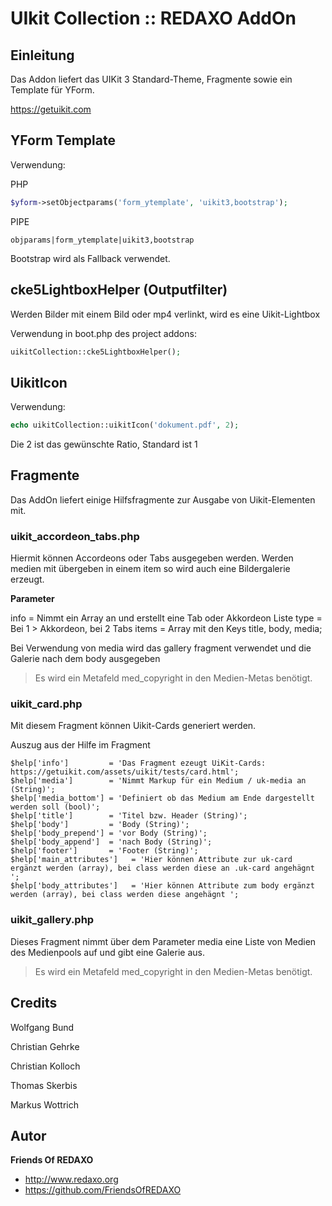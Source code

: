 # UIkit Collection :: REDAXO AddOn

## Einleitung

Das Addon liefert das UIKit 3 Standard-Theme, Fragmente sowie ein Template für YForm.

https://getuikit.com


## YForm Template

Verwendung: 

PHP
```php 
$yform->setObjectparams('form_ytemplate', 'uikit3,bootstrap');
```

PIPE
```
objparams|form_ytemplate|uikit3,bootstrap
```
Bootstrap wird als Fallback verwendet. 

## cke5LightboxHelper (Outputfilter) 

Werden Bilder mit einem Bild oder mp4 verlinkt, wird es eine Uikit-Lightbox

Verwendung in boot.php des project addons: 

```php
uikitCollection::cke5LightboxHelper();
```

## UikitIcon

Verwendung: 

```PHP
echo uikitCollection::uikitIcon('dokument.pdf', 2);
```
Die 2 ist das gewünschte Ratio, Standard ist 1


## Fragmente

Das AddOn liefert einige Hilfsfragmente zur Ausgabe von Uikit-Elementen mit. 

### uikit_accordeon_tabs.php
Hiermit können Accordeons oder Tabs ausgegeben werden. Werden medien mit übergeben in einem item so wird auch eine Bildergalerie erzeugt. 

**Parameter**

info =  Nimmt ein Array an und erstellt eine Tab oder Akkordeon Liste
type  = Bei 1 > Akkordeon, bei 2 Tabs
items = Array mit den Keys title, body, media;

Bei Verwendung von media wird das gallery fragment verwendet und die Galerie nach dem body ausgegeben

> Es wird ein Metafeld med_copyright in den Medien-Metas benötigt. 

### uikit_card.php

Mit diesem Fragment können Uikit-Cards generiert werden. 

Auszug aus der Hilfe im Fragment 

```
$help['info']         = 'Das Fragment ezeugt UiKit-Cards: https://getuikit.com/assets/uikit/tests/card.html';
$help['media']        = 'Nimmt Markup für ein Medium / uk-media an (String)';
$help['media_bottom'] = 'Definiert ob das Medium am Ende dargestellt werden soll (bool)';
$help['title']        = 'Titel bzw. Header (String)';
$help['body']         = 'Body (String)';
$help['body_prepend'] = 'vor Body (String)';
$help['body_append']  = 'nach Body (String)';
$help['footer']       = 'Footer (String)';
$help['main_attributes']   = 'Hier können Attribute zur uk-card ergänzt werden (array), bei class werden diese an .uk-card angehägnt ';
$help['body_attributes']   = 'Hier können Attribute zum body ergänzt werden (array), bei class werden diese angehägnt ';
```

### uikit_gallery.php

Dieses Fragment nimmt über dem Parameter media eine Liste von Medien des Medienpools auf und gibt eine Galerie aus. 

> Es wird ein Metafeld med_copyright in den Medien-Metas benötigt. 


## Credits

Wolfgang Bund

Christian Gehrke

Christian Kolloch

Thomas Skerbis

Markus Wottrich


## Autor

**Friends Of REDAXO**

* http://www.redaxo.org
* https://github.com/FriendsOfREDAXO
